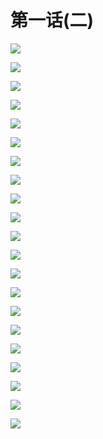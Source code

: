 # 第一话(二)

![](https://cnindex.github.io/Mental-Out/images/01/0/19.jpg)

![](https://cnindex.github.io/Mental-Out/images/01/0/20.jpg)

![](https://cnindex.github.io/Mental-Out/images/01/0/21.jpg)

![](https://cnindex.github.io/Mental-Out/images/01/0/22.jpg)

![](https://cnindex.github.io/Mental-Out/images/01/0/23.jpg)

![](https://cnindex.github.io/Mental-Out/images/01/0/24.jpg)

![](https://cnindex.github.io/Mental-Out/images/01/0/25.jpg)

![](https://cnindex.github.io/Mental-Out/images/01/0/26.jpg)

![](https://cnindex.github.io/Mental-Out/images/01/0/27.jpg)

![](https://cnindex.github.io/Mental-Out/images/01/0/28.jpg)

![](https://cnindex.github.io/Mental-Out/images/01/0/29.jpg)

![](https://cnindex.github.io/Mental-Out/images/01/0/30.jpg)

![](https://cnindex.github.io/Mental-Out/images/01/0/31.jpg)

![](https://cnindex.github.io/Mental-Out/images/01/0/32.jpg)

![](https://cnindex.github.io/Mental-Out/images/01/0/33.jpg)

![](https://cnindex.github.io/Mental-Out/images/01/0/34.jpg)

![](https://cnindex.github.io/Mental-Out/images/01/0/35.jpg)

![](https://cnindex.github.io/Mental-Out/images/01/0/36.jpg)

![](https://cnindex.github.io/Mental-Out/images/01/0/37.jpg)

![](https://cnindex.github.io/Mental-Out/images/01/0/38.jpg)

![](https://cnindex.github.io/Mental-Out/images/01/0/39.jpg)
